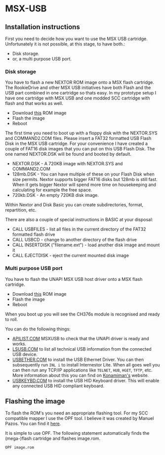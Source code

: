 # MSX-USB
## Installation instructions
First you need to decide how you want to use the MSX USB cartridge. Unfortunately it is not possible, at this stage, to have both.:
* Disk storage.
* or, a multi purpose USB port.

### Disk storage
You have to flash a new NEXTOR ROM image onto a MSX flash cartridge. The RookieDrive and other MSX USB initiatives have both Flash and the USB part combined in one cartridge so thats easy. In my prototype setup I have one cartridge with MSX USB and one modded SCC cartridge with flash and that works as well.

* Download [this](https://github.com/S0urceror/MSX-USB/raw/master/drivers/flashdrive/dist/nextor.rom) ROM image
* Flash the image
* Reboot

The first time you need to boot up with a floppy disk with the NEXTOR.SYS and COMMAND2.COM files. 
Please insert a FAT32 formatted USB Flash Disk in the MSX USB cartridge.
For your convenience I have created a couple of FAT16 disk images that you can put on this USB Flash Disk.
The one named NEXTOR.DSK will be found and booted by default.

* NEXTOR.DSK - A 720KB image with NEXTOR.SYS and COMMAND2.COM
* 128mb.DSK - You can have multiple of these on your Flash Disk when size permits. Nextor supports bigger FAT16 disks but 128mb is still fast. When it gets bigger Nextor will spend more time on housekeeping and calculating for example the free space.
* 720kb.DSK - An empty 720KB disk image.

Within Nextor and Disk Basic you can create subdirectories, format, repartition, etc.

There are also a couple of special instructions in BASIC at your disposal:
* CALL USBFILES - list all files in the current directory of the FAT32 formatted flash drive
* CALL USBCD - change to another directory of the flash drive
* CALL INSERTDISK ("filename.ext") - load another disk image and mount it
* CALL EJECTDISK - eject the current mounted disk image

### Multi purpose USB port
You have to flash the UNAPI MSX USB host driver onto a MSX flash cartridge.

* Download [this](https://github.com/S0urceror/MSX-USB/raw/master/drivers/UsbHost/dist/unapiusb.rom) ROM image
* Flash the image
* Reboot

When you boot up you will see the CH376s module is recognised and ready to roll.

You can do the following things:
* [APILIST.COM](https://github.com/S0urceror/MSX-USB/raw/master/drivers/UsbEthernet/dist/apilist.com) MSXUSB to check that the UNAPI driver is ready and works.
* [LSUSB.COM](https://github.com/S0urceror/MSX-USB/raw/master/drivers/UsbEthernet/dist/lsusb.com) to list all technical USB information from the connected USB device.
* [USBETHER.COM](https://github.com/S0urceror/MSX-USB/blob/master/drivers/UsbEthernet/dist/usbether.com) to install the USB Ethernet Driver. You can then subsequently run `INL i` to install Internestor Lite. When all goes well you can then run any TCP/IP applications like `TELNET`, `HUB`, `HGET`, `TFTP`, etc. More information about this you can find on [Konamiman's](https://www.konamiman.com/msx/msx-e.html#inl2) website.
* [USBKEYBD.COM](https://github.com/S0urceror/MSX-USB/raw/master/drivers/UsbKeyboard/dist/usbkeybd.bin) to install the USB HID Keyboard driver. This will enable any connected USB HID compliant keyboard.

## Flashing the image
To flash the ROM's you need an appropriate flashing tool. For my SCC compatible mapper I use the OPF tool. I believe it was created by Manuel Pazos. You can find it [here](https://www.msxcartridgeshop.com/bin/opf.zip).

It is simple to use OPF. The following statement automatically finds the (mega-)flash cartridge and flashes image.rom.

`OPF image.rom`

